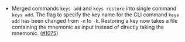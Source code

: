 *   Merged commands `keys add` and `keys restore` into single command `keys add`.
    The flag to specify the key name for the CLI command `keys add` has been changed from `-n` to `-k`.
    Restoring a key now takes a file containing the mnemonic as input instead of directly taking the mnemonic.
    ([#1075](https://github.com/informalsystems/ibc-rs/issues/1075))

